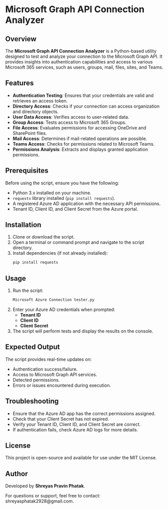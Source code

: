 # Microsoft Graph API Connection Analyzer

## Overview

The **Microsoft Graph API Connection Analyzer** is a Python-based utility designed to test and analyze your connection to the Microsoft Graph API. It provides insights into authentication capabilities and access to various Microsoft 365 services, such as users, groups, mail, files, sites, and Teams.

## Features

- **Authentication Testing**: Ensures that your credentials are valid and retrieves an access token.
- **Directory Access**: Checks if your connection can access organization and directory objects.
- **User Data Access**: Verifies access to user-related data.
- **Group Access**: Tests access to Microsoft 365 Groups.
- **File Access**: Evaluates permissions for accessing OneDrive and SharePoint files.
- **Mail Access**: Determines if mail-related operations are possible.
- **Teams Access**: Checks for permissions related to Microsoft Teams.
- **Permissions Analysis**: Extracts and displays granted application permissions.

## Prerequisites

Before using the script, ensure you have the following:

- Python 3.x installed on your machine.
- `requests` library installed (`pip install requests`).
- A registered Azure AD application with the necessary API permissions.
- Tenant ID, Client ID, and Client Secret from the Azure portal.

## Installation

1. Clone or download the script.
2. Open a terminal or command prompt and navigate to the script directory.
3. Install dependencies (if not already installed):
   ```sh
   pip install requests
   ```

## Usage

1. Run the script:
   ```sh
   Microsoft Azure Connection tester.py
   ```
2. Enter your Azure AD credentials when prompted:
   - **Tenant ID**
   - **Client ID**
   - **Client Secret**
3. The script will perform tests and display the results on the console.

## Expected Output

The script provides real-time updates on:

- Authentication success/failure.
- Access to Microsoft Graph API services.
- Detected permissions.
- Errors or issues encountered during execution.

## Troubleshooting

- Ensure that the Azure AD app has the correct permissions assigned.
- Check that your Client Secret has not expired.
- Verify your Tenant ID, Client ID, and Client Secret are correct.
- If authentication fails, check Azure AD logs for more details.

## License

This project is open-source and available for use under the MIT License.

## Author

Developed by **Shreyas Pravin Phatak**.

For questions or support, feel free to contact: shreyasphatak2928\@gmail.com.


